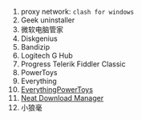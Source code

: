 1. proxy network: `clash for windows`
2. Geek uninstaller
3. 微软电脑管家
4. Diskgenius
5. Bandizip
6. Logitech G Hub
7. Progress Telerik Fiddler Classic
8. PowerToys
9. Everything
10. [EverythingPowerToys](https://github.com/lin-ycv/EverythingPowerToys)
11. [Neat Download Manager](https://www.neatdownloadmanager.com)
12. 小狼毫
